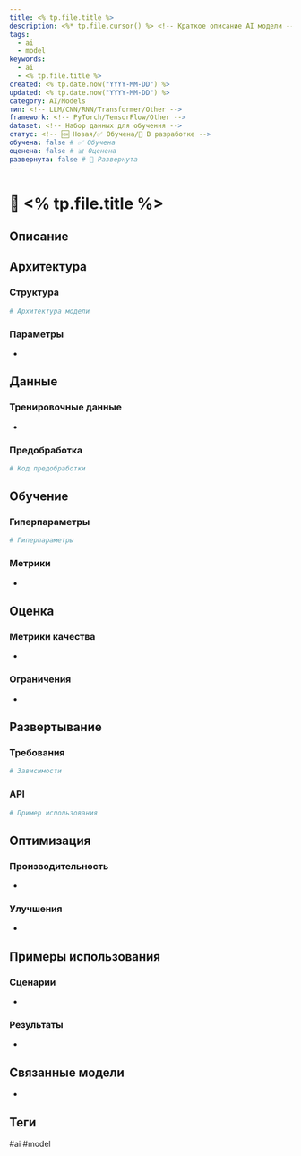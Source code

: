 ```yaml
---
title: <% tp.file.title %>
description: <%* tp.file.cursor() %> <!-- Краткое описание AI модели -->
tags:
  - ai
  - model
keywords:
  - ai
  - <% tp.file.title %>
created: <% tp.date.now("YYYY-MM-DD") %>
updated: <% tp.date.now("YYYY-MM-DD") %>
category: AI/Models
тип: <!-- LLM/CNN/RNN/Transformer/Other -->
framework: <!-- PyTorch/TensorFlow/Other -->
dataset: <!-- Набор данных для обучения -->
статус: <!-- 🆕 Новая/✅ Обучена/📝 В разработке -->
обучена: false # ✅ Обучена
оценена: false # 📊 Оценена
развернута: false # 🚀 Развернута
---
```


# 🧠 <% tp.file.title %>

## Описание
<!-- Подробное описание модели -->


## Архитектура
### Структура
```python
# Архитектура модели
```

### Параметры
- 

## Данные
### Тренировочные данные
- 

### Предобработка
```python
# Код предобработки
```

## Обучение
### Гиперпараметры
```python
# Гиперпараметры
```

### Метрики
- 

## Оценка
### Метрики качества
- 

### Ограничения
- 

## Развертывание
### Требования
```bash
# Зависимости
```

### API
```python
# Пример использования
```

## Оптимизация
### Производительность
- 

### Улучшения
- 

## Примеры использования
### Сценарии
- 

### Результаты
- 

## Связанные модели
- 

## Теги
#ai #model
